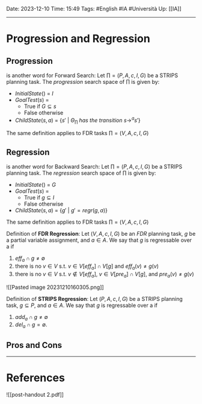 Date: 2023-12-10
Time: 15:49
Tags: #English #IA #Università 
Up: [[IA]]

---
# Progression and Regression

## Progression

is another word for Forward Search:
Let $\prod = (P, A, c, I, G)$ be a STRIPS planning task. The *progression* search space of $\prod$ is given by: 
- $InitialState()$ = $I$ 
- $GoalTest(s)$ =
	- True if $G \subseteq s$
	- False otherwise 
- $ChildState(s, a)$ = {$s' \ | \ \Theta_\prod \; has \ the \ transition \ s \rightarrow^a s'$} 

The same definition applies to FDR tasks $\prod = (V, A, c, I, G)$

## Regression

is another word for Backward Search:
Let $\prod = (P, A, c, I, G)$ be a STRIPS planning task. The *regression* search space of $\prod$ is given by: 
- $InitialState()$ = $G$ 
- $GoalTest(s)$ =
	- True if $g \subseteq I$
	- False otherwise 
- $ChildState(s, a)$ = {$g' \ | \ g' = regr(g,a)$} 

The same definition applies to FDR tasks $\prod = (V, A, c, I, G)$

Definition of **FDR Regression**:
Let $(V, A, c, I, G)$ be an $FDR$ planning task, $g$ be a partial variable assignment, and $a \in A$. We say that $g$ is regressable over a if
1. $eff_a \cap g \neq \emptyset$
2. there is no $v \in V$ s.t. $v \in V [eff_a] \cap V [g]$ and $eff_a (v) \neq g(v)$
3. there is no $v \in V$ s.t. $v \notin V [eff_a]$, $v \in V[pre_a] \cap V [g]$, and $pre_a(v) \neq g(v)$

![[Pasted image 20231210160305.png]]

Definition of **STRIPS Regression**: 
Let $(P, A, c, I, G)$ be a STRIPS planning task, $g \subseteq P$, and $a \in A$. We say that $g$ is regressable over a if 
1. $add_a \cap g \neq \emptyset$
2. $del_a \cap g = \emptyset$.

## Pros and Cons


---
# References

![[post-handout 2.pdf]]